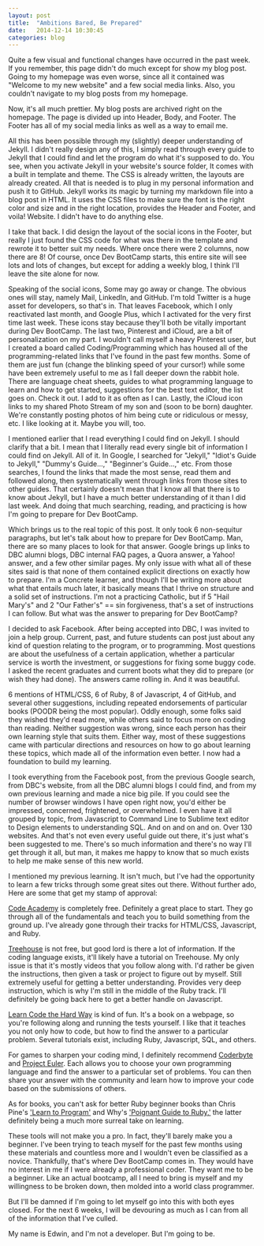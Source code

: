 ```yaml
---
layout: post
title:  "Ambitions Bared, Be Prepared"
date:   2014-12-14 10:30:45
categories: blog
---
```


Quite a few visual and functional changes have occurred in the past week. If you remember, this page didn't do much except for show my blog post. Going to my homepage was even worse, since all it contained was "Welcome to my new website" and a few social media links. Also, you couldn't navigate to my blog posts from my homepage.

Now, it's all much prettier. My blog posts are archived right on the homepage. The page is divided up into Header, Body, and Footer. The Footer has all of my social media links as well as a way to email me.

All this has been possible through my (slightly) deeper understanding of Jekyll. I didn't really design any of this, I simply read through every guide to Jekyll that I could find and let the program do what it's supposed to do. You see, when you activate Jekyll in your website's source folder, It comes with a built in template and theme. The CSS is already written, the layouts are already created. All that is needed is to plug in my personal information and push it to GitHub. Jekyll works its magic by turning my markdown file into a blog post in HTML. It uses the CSS files to make sure the font is the right color and size and in the right location, provides the Header and Footer, and voila! Website. I didn't have to do anything else.

I take that back. I did design the layout of the social icons in the Footer, but really I just found the CSS code for what was there in the template and rewrote it to better suit my needs. Where once there were 2 columns, now there are 8! Of course, once Dev BootCamp starts, this entire site will see lots and lots of changes, but except for adding a weekly blog, I think I'll leave the site alone for now.

Speaking of the social icons, Some may go away or change. The obvious ones will stay, namely Mail, LinkedIn, and GitHub. I'm told Twitter is a huge asset for developers, so that's in. That leaves Facebook, which I only reactivated last month, and Google Plus, which I activated for the very first time last week. These icons stay because they'll both be vitally important during Dev BootCamp. The last two, Pinterest and iCloud, are a bit of personalization on my part. I wouldn't call myself a heavy Pinterest user, but I created a board called Coding/Programming which has housed all of the programming-related links that I've found in the past few months. Some of them are just fun (change the blinking speed of your cursor!) while some have been extremely useful to me as I fall deeper down the rabbit hole. There are language cheat sheets, guides to what programming language to learn and how to get started, suggestions for the best text editor, the list goes on. Check it out. I add to it as often as I can. Lastly, the iCloud icon links to my shared Photo Stream of my son and (soon to be born) daughter. We're constantly posting photos of him being cute or ridiculous or messy, etc. I like looking at it. Maybe you will, too.

I mentioned earlier that I read everything I could find on Jekyll. I should clarify that a bit. I mean that I literally read every single bit of information I could find on Jekyll. All of it. In Google, I searched for "Jekyll," "Idiot's Guide to Jekyll," "Dummy's Guide...," "Beginner's Guide...," etc. From those searches, I found the links that made the most sense, read them and followed along, then systematically went through links from those sites to other guides. That certainly doesn't mean that I know all that there is to know about Jekyll, but I have a much better understanding of it than I did last week. And doing that much searching, reading, and practicing is how I'm going to prepare for Dev BootCamp.

Which brings us to the real topic of this post. It only took 6 non-sequitur paragraphs, but let's talk about how to prepare for Dev BootCamp. Man, there are so many places to look for that answer. Google brings up links to DBC alumni blogs, DBC internal FAQ pages, a Quora answer, a Yahoo! answer, and a few other similar pages. My only issue with what all of these sites said is that none of them contained explicit directions on exactly how to prepare. I'm a Concrete learner, and though I'll be writing more about what that entails much later, it basically means that I thrive on structure and a solid set of instructions. I'm not a practicing Catholic, but if 5 "Hail Mary's" and 2 "Our Father's" == sin forgiveness, that's a set of instructions I can follow. But what was the answer to preparing for Dev BootCamp?

I decided to ask Facebook. After being accepted into DBC, I was invited to join a help group. Current, past, and future students can post just about any kind of question relating to the program, or to programming. Most questions are about the usefulness of a certain application, whether a particular service is worth the investment, or suggestions for fixing some buggy code. I asked the recent graduates and current boots what they did to prepare (or wish they had done). The answers came rolling in. And it was beautiful.

6 mentions of HTML/CSS, 6 of Ruby, 8 of Javascript, 4 of GitHub, and several other suggestions, including repeated endorsements of particular books (POODR being the most popular). Oddly enough, some folks said they wished they'd read more, while others said to focus more on coding than reading. Neither suggestion was wrong, since each person has their own learning style that suits them. Either way, most of these suggestions came with particular directions and resources on how to go about learning these topics, which made all of the information even better. I now had a foundation to build my learning.

I took everything from the Facebook post, from the previous Google search, from DBC's website, from all the DBC alumni blogs I could find, and from my own previous learning and made a nice big pile. If you could see the number of browser windows I have open right now, you'd either be impressed, concerned, frightened, or overwhelmed. I even have it all grouped by topic, from Javascript to Command Line to Sublime text editor to Design elements to understanding SQL. And on and on and on. Over 130 websites. And that's not even every useful guide out there, it's just what's been suggested to me. There's so much information and there's no way I'll get through it all, but man, it makes me happy to know that so much exists to help me make sense of this new world.

I mentioned my previous learning. It isn't much, but I've had the opportunity to learn a few tricks through some great sites out there. Without further ado, Here are some that get my stamp of approval:

<a href = "http://www.codecademy.com" target="_blank">Code Academy</a> is completely free. Definitely a great place to start. They go through all of the fundamentals and teach you to build something from the ground up. I've already gone through their tracks for HTML/CSS, Javascript, and Ruby.

<a href = "http://teamtreehouse.com" target="_blank">Treehouse</a> is not free, but good lord is there a lot of information. If the coding language exists, it'll likely have a tutorial on Treehouse. My only issue is that it's mostly videos that you follow along with. I'd rather be given the instructions, then given a task or project to figure out by myself. Still extremely useful for getting a better understanding. Provides very deep instruction, which is why I'm still in the middle of the Ruby track. I'll definitely be going back here to get a better handle on Javascript.

<a href = "http://learncodethehardway.org" target="_blank">Learn Code the Hard Way</a> is kind of fun. It's a book on a webpage, so you're following along and running the tests yourself. I like that it teaches you not only how to code, but how to find the answer to a particular problem. Several tutorials exist, including Ruby, Javascript, SQL, and others.

For games to sharpen your coding mind, I definitely recommend <a href = "http://coderbyte.com" target="_blank">Coderbyte</a> and <a href = "https://projecteuler.net" target="_blank">Project Euler</a>. Each allows you to choose your own programming language and find the answer to a particular set of problems. You can then share your answer with the community and learn how to improve your code based on the submissions of others.

As for books, you can't ask for better Ruby beginner books than Chris Pine's <a href = "https://pine.fm/LearnToProgram/" target="_blank">'Learn to Program'</a> and Why's <a href = "http://mislav.uniqpath.com/poignant-guide/" target="_blank">'Poignant Guide to Ruby,'</a> the latter definitely being a much more surreal take on learning.

These tools will not make you a pro. In fact, they'll barely make you a beginner. I've been trying to teach myself for the past few months using these materials and countless more and I wouldn't even be classified as a novice. Thankfully, that's where Dev BootCamp comes in. They would have no interest in me if I were already a professional coder. They want me to be a beginner. Like an actual bootcamp, all I need to bring is myself and my willingness to be broken down, then molded into a world class programmer. 

But I'll be damned if I'm going to let myself go into this with both eyes closed. For the next 6 weeks, I will be devouring as much as I can from all of the information that I've culled.

My name is Edwin, and I'm not a developer. But I'm going to be.



